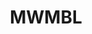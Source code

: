 ---
git: https://github.com/mwmbl/mwmbl
logohandle: mwmbl
sort: mwmbl
title: MWMBL
website: https://mwmbl.org/
---